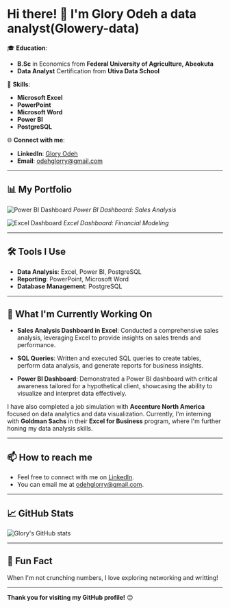 # Hi there! 👋 I'm Glory Odeh  a data analyst(Glowery-data)

🎓 **Education**:
- **B.Sc** in Economics from **Federal University of Agriculture, Abeokuta**
- **Data Analyst** Certification from **Utiva Data School**

🔧 **Skills**:
- **Microsoft Excel**
- **PowerPoint**
- **Microsoft Word**
- **Power BI**
- **PostgreSQL**

🌐 **Connect with me**:
- **LinkedIn**: [Glory Odeh](https://www.linkedin.com/in/glory-odeh-b091781b8)
- **Email**: odehglorry@gmail.com

---

## 📊 My Portfolio

![Power BI Dashboard](https://your-image-link-here.com)
*Power BI Dashboard: Sales Analysis*

![Excel Dashboard](https://your-image-link-here.com)
*Excel Dashboard: Financial Modeling*

---

## 🛠️ Tools I Use

- **Data Analysis**: Excel, Power BI, PostgreSQL
- **Reporting**: PowerPoint, Microsoft Word
- **Database Management**: PostgreSQL

---

## 🚀 What I'm Currently Working On

- **Sales Analysis Dashboard in Excel**: Conducted a comprehensive sales analysis, leveraging Excel to provide insights on sales trends and performance.
  
- **SQL Queries**: Written and executed SQL queries to create tables, perform data analysis, and generate reports for business insights.
  
- **Power BI Dashboard**: Demonstrated a Power BI dashboard with critical awareness tailored for a hypothetical client, showcasing the ability to visualize and interpret data effectively.

I have also completed a job simulation with **Accenture North America** focused on data analytics and data visualization. Currently, I'm interning with **Goldman Sachs** in their **Excel for Business** program, where I'm further honing my data analysis skills.

---

## 📫 How to reach me
- Feel free to connect with me on [LinkedIn](https://www.linkedin.com/in/glory-odeh-b091781b8).
- You can email me at odehglorry@gmail.com.

---

## 📈 GitHub Stats

![Glory's GitHub stats](https://github-readme-stats.vercel.app/api?username=Glowery-data&show_icons=true&theme=radical)

---

## 🌱 Fun Fact
When I'm not crunching numbers, I love exploring networking and writting!

---

**Thank you for visiting my GitHub profile!** 😊







<!---
Glowrey-data/Glowrey-data is a ✨ special ✨ repository because its `README.md` (this file) appears on your GitHub profile.
You can click the Preview link to take a look at your changes.
--->
